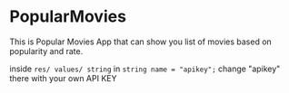 # PopularMovies

This is Popular Movies App that can show you list of movies based on popularity and rate.

inside `res/ values/ string` in `string name = "apikey";`
change "apikey" there with your own API KEY
